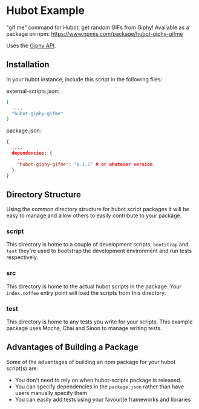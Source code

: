# Hubot Example

"gif me" command for Hubot, get random GIFs from Giphy! Available as a package on npm: https://www.npmjs.com/package/hubot-giphy-gifme

Uses the [Giphy API](https://github.com/giphy/GiphyAPI).

## Installation

In your hubot instance, include this script in the following files:

external-scripts.json:

```json
[
  ...,
  "hubot-giphy-gifme"
]

```

package.json:

```json
{
  ...,
  dependencies: {
    ...
    "hubot-giphy-gifme": "0.1.1" # or whatever version
  }
}
```

## Directory Structure

Using the common directory structure for hubot script packages it will be easy
to manage and allow others to easily contribute to your package.

### script

This directory is home to a couple of development scripts; `bootstrap` and `test`
they're used to bootstrap the development environment and run tests
respectively.

### src

This directory is home to the actual hubot scripts in the package. Your
`index.coffee` entry point will load the scripts from this directory.

### test

This directory is home to any tests you write for your scripts. This example
package uses Mocha, Chai and Sinon to manage writing tests.

## Advantages of Building a Package

Some of the advantages of building an npm package for your hubot script(s) are:

* You don't need to rely on when hubot-scripts package is released.
* You can specify dependencies in the `package.json` rather than have users
  manually specify them
* You can easily add tests using your favourite frameworks and libraries

